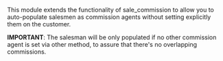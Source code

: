 This module extends the functionality of sale_commission to allow you to
auto-populate salesmen as commission agents without setting explicitly
them on the customer.

**IMPORTANT**: The salesman will be only populated if no other
commission agent is set via other method, to assure that there's no
overlapping commissions.
